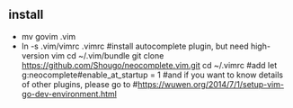 ## install ##
* mv govim .vim
* ln -s .vim/vimrc .vimrc
#install autocomplete plugin, but need high-version vim
cd ~/.vim/bundle 
git clone https://github.com/Shougo/neocomplete.vim.git
cd ~/.vimrc
#add 
let g:neocomplete#enable_at_startup = 1
#and if you want to know details of other plugins, please go to
#https://wuwen.org/2014/7/1/setup-vim-go-dev-environment.html
